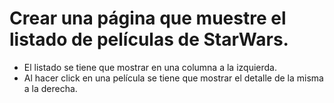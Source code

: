 # Crear una página que muestre el listado de películas de StarWars.

- El listado se tiene que mostrar en una columna a la izquierda.
- Al hacer click en una película se tiene que mostrar el detalle de la misma a la derecha.

